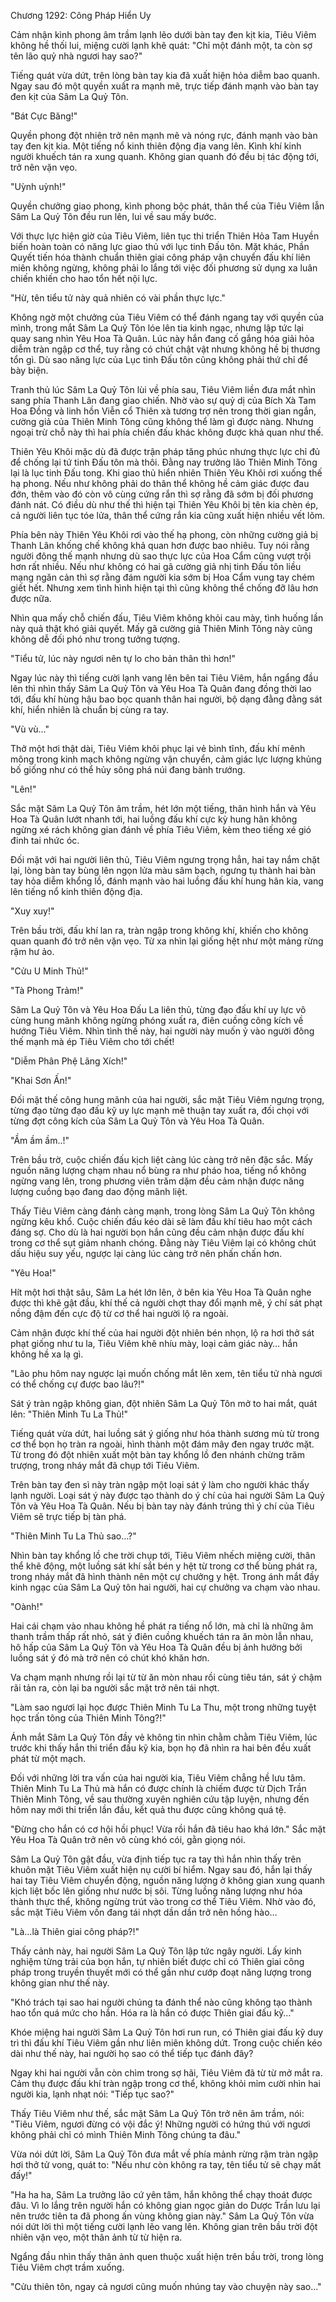 




Chương 1292: Công Pháp Hiển Uy


Cảm nhận kình phong âm trầm lạnh lẽo dưới bàn tay đen kịt kia, Tiêu Viêm không hề thối lui, miệng cười lạnh khẽ quát: "Chỉ một đánh một, ta còn sợ tên lão quỷ nhà ngươi hay sao?"

Tiếng quát vừa dứt, trên lòng bàn tay kia đã xuất hiện hỏa diễm bao quanh. Ngay sau đó một quyền xuất ra mạnh mẽ, trực tiếp đánh mạnh vào bàn tay đen kịt của Sâm La Quỷ Tôn.

"Bát Cực Băng!"

Quyền phong đột nhiên trở nên mạnh mẽ và nóng rực, đánh mạnh vào bàn tay đen kịt kia. Một tiếng nổ kinh thiên động địa vang lên. Kình khí kinh người khuếch tán ra xung quanh. Không gian quanh đó đều bị tác động tới, trở nên vặn vẹo.

"Uỳnh uỳnh!"

Quyền chưởng giao phong, kình phong bộc phát, thân thể của Tiêu Viêm lẫn Sâm La Quỷ Tôn đều run lên, lui về sau mấy bước.

Với thực lực hiện giờ của Tiêu Viêm, liên tục thi triển Thiên Hỏa Tam Huyền biến hoàn toàn có năng lực giao thủ với lục tinh Đấu tôn. Mặt khác, Phần Quyết tiến hóa thành chuẩn thiên giai công pháp vận chuyển đấu khí liên miên không ngừng, không phải lo lắng tới việc đối phương sử dụng xa luân chiến khiến cho hao tổn hết nội lực.

"Hừ, tên tiểu tử này quả nhiên có vài phần thực lực."

Không ngờ một chưởng của Tiêu Viêm có thể đánh ngang tay với quyền của mình, trong mắt Sâm La Quỷ Tôn lóe lên tia kinh ngạc, nhưng lập tức lại quay sang nhìn Yêu Hoa Tà Quân. Lúc này hắn đang cố gắng hóa giải hỏa diễm tràn ngập cơ thể, tuy rằng có chút chật vật nhưng không hề bị thương tổn gì. Dù sao năng lực của Lục tinh Đấu tôn cũng không phải thứ chỉ để bày biện.

Tranh thủ lúc Sâm La Quỷ Tôn lùi về phía sau, Tiêu Viêm liền đưa mắt nhìn sang phía Thanh Lân đang giao chiến. Nhờ vào sự quỷ dị của Bích Xà Tam Hoa Đồng và linh hồn Viễn cổ Thiên xà tương trợ nên trong thời gian ngắn, cường giả của Thiên Minh Tông cũng không thể làm gì được nàng. Nhưng ngoại trừ chỗ này thì hai phía chiến đấu khác không được khả quan như thế.

Thiên Yêu Khôi mặc dù đã được trận pháp tăng phúc nhưng thực lực chỉ đủ để chống lại tứ tinh Đấu tôn mà thôi. Đằng nay trưởng lão Thiên Minh Tông lại là lục tinh Đấu tong. Khi giao thủ hiển nhiên Thiên Yêu Khôi rơi xuống thế hạ phong. Nếu như không phải do thân thể không hề cảm giác được đau đớn, thêm vào đó còn vô cùng cứng rắn thì sợ rằng đã sớm bị đối phương đánh nát. Có điều dù như thế thì hiện tại Thiên Yêu Khôi bị tên kia chèn ép, cả người liên tục tóe lửa, thân thể cứng rắn kia cũng xuất hiện nhiều vết lõm.

Phía bên này Thiên Yêu Khôi rơi vào thế hạ phong, còn những cường giả bị Thanh Lân khống chế không khả quan hơn được bao nhiêu. Tuy nói rằng người đông thế mạnh nhưng dù sao thực lực của Hoa Cẩm cũng vượt trội hơn rất nhiều. Nếu như không có hai gã cường giả nhị tinh Đấu tôn liều mạng ngăn cản thì sợ rằng đám người kia sớm bị Hoa Cẩm vung tay chém giết hết. Nhưng xem tình hình hiện tại thì cũng không thể chống đỡ lâu hơn được nữa.

Nhìn qua mấy chỗ chiến đấu, Tiêu Viêm không khỏi cau mày, tình huống lần này quả thật khó giải quyết. Mấy gã cường giả Thiên Minh Tông này cũng không dễ đối phó như trong tưởng tượng.

"Tiểu tử, lúc này ngươi nên tự lo cho bản thân thì hơn!"

Ngay lúc này thì tiếng cười lạnh vang lên bên tai Tiêu Viêm, hắn ngẩng đầu lên thì nhìn thấy Sâm La Quỷ Tôn và Yêu Hoa Tà Quân đang đồng thời lao tới, đấu khí hùng hậu bao bọc quanh thân hai người, bộ dạng đằng đằng sát khí, hiển nhiên là chuẩn bị cùng ra tay.

"Vù vù…"

Thở một hơi thật dài, Tiêu Viêm khôi phục lại vẻ bình tĩnh, đấu khí mênh mông trong kinh mạch không ngừng vận chuyển, cảm giác lực lượng khủng bố giống như có thể hủy sông phá núi đang bành trướng.

"Lên!"

Sắc mặt Sâm La Quỷ Tôn âm trầm, hét lớn một tiếng, thân hình hắn và Yêu Hoa Tà Quân lướt nhanh tới, hai luồng đấu khí cực kỳ hung hãn không ngừng xé rách không gian đánh về phía Tiêu Viêm, kèm theo tiếng xé gió đinh tai nhức óc.


Đối mặt với hai người liên thủ, Tiêu Viêm ngưng trọng hẳn, hai tay nắm chặt lại, lòng bàn tay bùng lên ngọn lửa màu sâm bạch, ngưng tụ thành hai bàn tay hỏa diễm khổng lồ, đánh mạnh vào hai luồng đấu khí hung hãn kia, vang lên tiếng nổ kinh thiên động địa.

"Xuy xuy!"

Trên bầu trời, đấu khí lan ra, tràn ngập trong không khí, khiến cho không quan quanh đó trở nên vặn vẹo. Từ xa nhìn lại giống hệt như một mảng rừng rậm hư ảo.

"Cửu U Minh Thủ!"

"Tà Phong Trảm!"

Sâm La Quỷ Tôn và Yêu Hoa Đấu La liên thủ, từng đạo đấu khí uy lực vô cùng hung mãnh không ngừng phóng xuất ra, điên cuồng công kích về hướng Tiêu Viêm. Nhìn tình thế này, hai người này muốn ỷ vào người đông thế mạnh mà ép Tiêu Viêm cho tới chết!

"Diễm Phân Phệ Lãng Xích!"

"Khai Sơn Ấn!"

Đối mặt thế công hung mãnh của hai người, sắc mặt Tiêu Viêm ngưng trọng, từng đạo từng đạo đấu kỹ uy lực mạnh mẽ thuận tay xuất ra, đối chọi với từng đợt công kích của Sâm La Quỷ Tôn và Yêu Hoa Tà Quân.

"Ầm ầm ầm..!"

Trên bầu trờ, cuộc chiến đấu kịch liệt càng lúc càng trở nên đặc sắc. Mấy nguồn năng lượng chạm nhau nổ bùng ra như pháo hoa, tiếng nổ không ngừng vang lên, trong phương viên trăm dặm đều cảm nhận được năng lượng cuồng bạo đang dao động mãnh liệt.

Thấy Tiêu Viêm càng đánh càng mạnh, trong lòng Sâm La Quỷ Tôn không ngừng kêu khổ. Cuộc chiến đấu kéo dài sẽ làm đấu khí tiêu hao một cách đáng sợ. Cho dù là hai người bọn hắn cũng đều cảm nhận được đấu khí trong cơ thể sụt giảm nhanh chóng. Đằng này Tiêu Viêm lại có không chút dấu hiệu suy yếu, ngược lại càng lúc càng trở nên phấn chấn hơn.

"Yêu Hoa!"

Hít một hơi thật sâu, Sâm La hét lớn lên, ở bên kia Yêu Hoa Tà Quân nghe được thì khẽ gật đầu, khí thế cả người chợt thay đổi mạnh mẽ, ý chí sát phạt nồng đậm đến cực độ từ cơ thể hai người lộ ra ngoài.

Cảm nhận được khí thế của hai người đột nhiên bén nhọn, lộ ra hơi thở sát phạt giống như tu la, Tiêu Viêm khẽ nhíu mày, loại cảm giác này… hắn không hề xa lạ gì.

"Lão phu hôm nay ngược lại muốn chống mắt lên xem, tên tiểu tử nhà ngươi có thể chống cự được bao lâu?!"

Sát ý tràn ngập không gian, đột nhiên Sâm La Quỷ Tôn mở to hai mắt, quát lên: "Thiên Minh Tu La Thủ!"

Tiếng quát vừa dứt, hai luồng sát ý giống như hóa thành sương mù từ trong cơ thể bọn họ tràn ra ngoài, hình thành một đám mây đen ngay trước mặt. Từ trong đó đột nhiên xuất một bàn tay khổng lồ đen nhánh chừng trăm trượng, trong nháy mắt đã chụp tới Tiêu Viêm.

Trên bàn tay đen sì này tràn ngập một loại sát ý làm cho người khác thấy lạnh người. Loại sát ý này được tạo thành do ý chí của hai người Sâm La Quỷ Tôn và Yêu Hoa Tà Quân. Nếu bị bàn tay này đánh trúng thì ý chí của Tiêu Viêm sẽ trực tiếp bị tàn phá.

"Thiên Minh Tu La Thủ sao…?"

Nhìn bàn tay khổng lồ che trời chụp tới, Tiêu Viêm nhếch miệng cười, thân thể khẽ động, một luồng sát khí sắt bén y hệt từ trong cơ thể bùng phát ra, trong nháy mắt đã hình thành nên một cự chưởng y hệt. Trong ánh mắt đầy kinh ngạc của Sâm La Quỷ tôn hai người, hai cự chưởng va chạm vào nhau.

"Oành!"

Hai cái chạm vào nhau không hề phát ra tiếng nổ lớn, mà chỉ là những âm thanh trầm thấp rất nhỏ, sát ý điên cuồng khuếch tán ra ăn mòn lẫn nhau, hô hấp của Sâm La Quỷ Tôn và Yêu Hoa Tà Quân đều bị ảnh hưởng bởi luồng sát ý đó mà trở nên có chút khó khăn hơn.

Va chạm mạnh nhưng rồi lại từ từ ăn mòn nhau rồi cùng tiêu tán, sát ý chậm rãi tản ra, còn lại ba người sắc mặt trở nên tái nhợt.

"Làm sao ngươi lại học được Thiên Minh Tu La Thu, một trong những tuyệt học trấn tông của Thiên Minh Tông?!"

Ánh mắt Sâm La Quỷ Tôn đầy vẻ không tin nhìn chằm chằm Tiêu Viêm, lúc trước khi thấy hắn thi triển đấu kỹ kia, bọn họ đã nhìn ra hai bên đều xuất phát từ một mạch.

Đối với những lời tra vấn của hai người kia, Tiêu Viêm chẳng hề lưu tâm. Thiên Minh Tu La Thủ mà hắn có được chính là chiếm được từ Dịch Trần Thiên Minh Tông, về sau thường xuyên nghiên cứu tập luyện, nhưng đến hôm nay mới thi triển lần đầu, kết quả thu được cũng không quá tệ.

"Đừng cho hắn có cơ hội hồi phục! Vừa rồi hắn đã tiêu hao khá lớn." Sắc mặt Yêu Hoa Tà Quân trở nên vô cùng khó cói, gằn giọng nói.

Sâm La Quỷ Tôn gật đầu, vừa định tiếp tục ra tay thì hắn nhìn thấy trên khuôn mặt Tiêu Viêm xuất hiện nụ cười bí hiểm. Ngay sau đó, hắn lại thấy hai tay Tiêu Viêm chuyển động, nguồn năng lượng ở không gian xung quanh kịch liệt bốc lên giống như nước bị sôi. Từng luồng năng lượng như hóa thành thực thể, không ngừng trút vào trong cơ thể Tiêu Viêm. Nhờ vào đó, sắc mặt Tiêu Viêm vốn đang tái nhợt dần dần trở nên hồng hào…

"Là…là Thiên giai công pháp?!"

Thấy cảnh này, hai người Sâm La Quỷ Tôn lập tức ngây người. Lấy kinh nghiệm từng trải của bọn hắn, tự nhiên biết được chỉ có Thiên giai công pháp trong truyền thuyết mới có thể gần như cướp đoạt năng lượng trong không gian như thế này.

"Khó trách tại sao hai người chúng ta đánh thể nào cũng không tạo thành hao tổn quá mức cho hắn. Hóa ra là hắn có được Thiên giai đấu kỹ…"

Khóe miệng hai người Sâm La Quỷ Tôn hơi run run, có Thiên giai đấu kỹ duy trì thì đấu khí Tiêu Viêm gần như liên miên không dứt. Trong cuộc chiến kéo dài như thế này, hai người họ sao có thể tiếp tục đánh đây?

Ngay khi hai người vẫn còn chìm trong sợ hãi, Tiêu Viêm đã từ từ mở mắt ra. Cảm thụ được đấu khí tràn ngập trong cơ thể, không khỏi mỉm cười nhìn hai người kia, lạnh nhạt nói: "Tiếp tục sao?"

Thấy Tiêu Viêm như thế, sắc mặt Sâm La Quỷ Tôn trở nên âm trầm, nói: "Tiêu Viêm, ngươi đừng có vội đắc ý! Những người có hứng thú với ngươi không phải chỉ có mình Thiên Minh Tông chúng ta đâu."

Vừa nói dứt lời, Sâm La Quỷ Tôn đưa mắt về phía mảnh rừng rậm tràn ngập hơi thở tử vong, quát to: "Nếu như còn không ra tay, tên tiểu tử sẽ chạy mất đấy!"

"Ha ha ha, Sâm La trưởng lão cứ yên tâm, hắn không thể chạy thoát được đâu. Vì lo lắng trên người hắn có không gian ngọc giản do Dược Trần lưu lại nên trước tiên ta đã phong ấn vùng không gian này." Sâm La Quỷ Tôn vừa nói dứt lời thì một tiếng cười lạnh lẽo vang lên. Không gian trên bầu trời đột nhiên vặn vẹo, một thân ảnh từ từ hiện ra.

Ngẩng đầu nhìn thấy thân ảnh quen thuộc xuất hiện trên bầu trời, trong lòng Tiêu Viêm chợt trầm xuống.

"Cửu thiên tôn, ngay cả ngươi cũng muốn nhúng tay vào chuyện này sao…"





